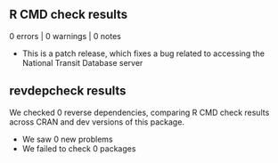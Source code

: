 ## R CMD check results

0 errors | 0 warnings | 0 notes

* This is a patch release, which fixes a bug related to accessing the National Transit Database server

## revdepcheck results

We checked 0 reverse dependencies, comparing R CMD check results across CRAN and dev versions of this package.

 * We saw 0 new problems
 * We failed to check 0 packages


